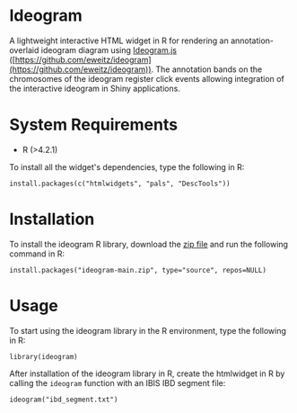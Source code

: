 # Ideogram
A lightweight interactive HTML widget in R for rendering an annotation-overlaid ideogram diagram using [Ideogram.js](https://eweitz.github.io/ideogram/) ([https://github.com/eweitz/ideogram](https://github.com/eweitz/ideogram)). The annotation bands on the chromosomes of the ideogram register click events allowing integration of the interactive ideogram in Shiny applications.

# System Requirements
- R (>4.2.1)

To install all the widget's dependencies, type the following in R:
```
install.packages(c("htmlwidgets", "pals", "DescTools"))
```


# Installation
To install the ideogram R library, download the [zip file](https://github.com/a-thind/ideogram/archive/refs/heads/main.zip) and run the following command in R:
```
install.packages("ideogram-main.zip", type="source", repos=NULL)
```


# Usage
To start using the ideogram library in the R environment, type the following in R:
```
library(ideogram)
```

After installation of the ideogram library in R, create the htmlwidget in R by calling the ```ideogram``` function with an IBIS IBD segment file:
```
ideogram("ibd_segment.txt")
```
